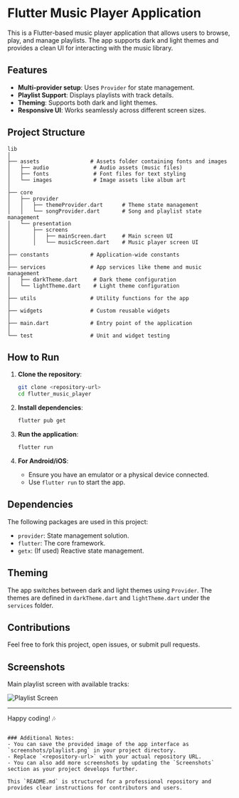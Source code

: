 # Flutter Music Player Application

This is a Flutter-based music player application that allows users to browse, play, and manage playlists. The app supports dark and light themes and provides a clean UI for interacting with the music library.

## Features
- **Multi-provider setup**: Uses `Provider` for state management.
- **Playlist Support**: Displays playlists with track details.
- **Theming**: Supports both dark and light themes.
- **Responsive UI**: Works seamlessly across different screen sizes.

## Project Structure

```
lib
│
├── assets                # Assets folder containing fonts and images
│   ├── audio              # Audio assets (music files)
│   ├── fonts              # Font files for text styling
│   └── images             # Image assets like album art
│
├── core
│   ├── provider
│   │   ├── themeProvider.dart      # Theme state management
│   │   └── songProvider.dart       # Song and playlist state management
│   └── presentation
│       ├── screens
│       │   ├── mainScreen.dart     # Main screen UI
│       │   └── musicScreen.dart    # Music player screen UI
│
├── constants             # Application-wide constants
│
├── services              # App services like theme and music management
│   ├── darkTheme.dart     # Dark theme configuration
│   └── lightTheme.dart    # Light theme configuration
│
├── utils                 # Utility functions for the app
│
├── widgets               # Custom reusable widgets
│
├── main.dart             # Entry point of the application
│
└── test                  # Unit and widget testing
```

## How to Run

1. **Clone the repository**:
   ```bash
   git clone <repository-url>
   cd flutter_music_player
   ```

2. **Install dependencies**:
   ```bash
   flutter pub get
   ```

3. **Run the application**:
   ```bash
   flutter run
   ```

4. **For Android/iOS**:
   - Ensure you have an emulator or a physical device connected.
   - Use `flutter run` to start the app.

## Dependencies

The following packages are used in this project:

- `provider`: State management solution.
- `flutter`: The core framework.
- `getx`: (If used) Reactive state management.

## Theming

The app switches between dark and light themes using `Provider`. The themes are defined in `darkTheme.dart` and `lightTheme.dart` under the `services` folder.

## Contributions

Feel free to fork this project, open issues, or submit pull requests.

## Screenshots

Main playlist screen with available tracks:

![Playlist Screen](screenshots/playlist.png)

---

Happy coding! 🎶
```

### Additional Notes:
- You can save the provided image of the app interface as `screenshots/playlist.png` in your project directory.
- Replace `<repository-url>` with your actual repository URL.
- You can also add more screenshots by updating the `Screenshots` section as your project develops further.

This `README.md` is structured for a professional repository and provides clear instructions for contributors and users.